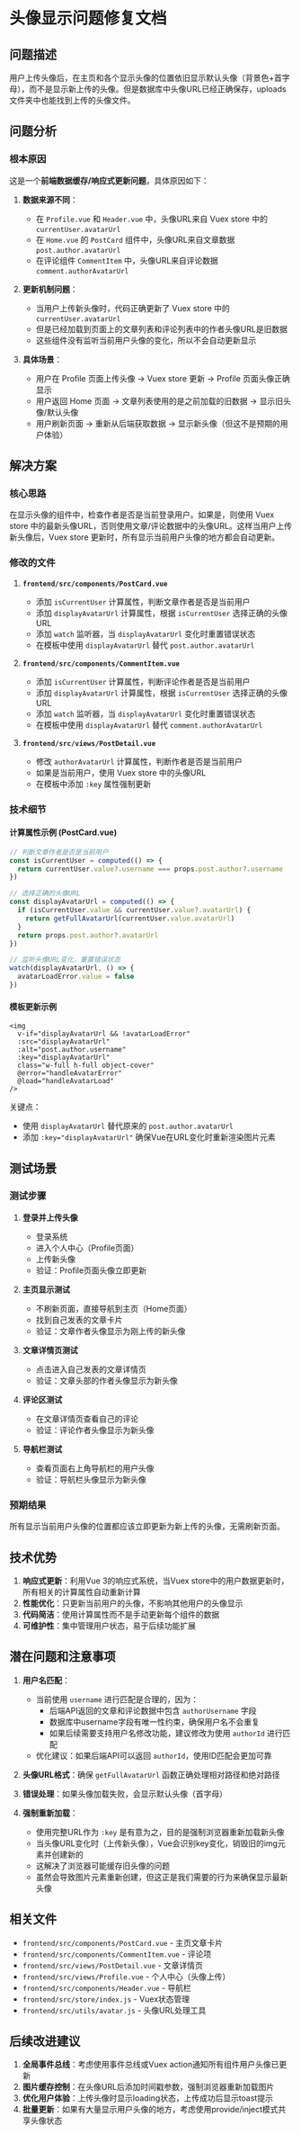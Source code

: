 # 头像显示问题修复文档

## 问题描述

用户上传头像后，在主页和各个显示头像的位置依旧显示默认头像（背景色+首字母），而不是显示新上传的头像。但是数据库中头像URL已经正确保存，uploads文件夹中也能找到上传的头像文件。

## 问题分析

### 根本原因

这是一个**前端数据缓存/响应式更新问题**，具体原因如下：

1. **数据来源不同**：
   - 在 `Profile.vue` 和 `Header.vue` 中，头像URL来自 Vuex store 中的 `currentUser.avatarUrl`
   - 在 `Home.vue` 的 `PostCard` 组件中，头像URL来自文章数据 `post.author.avatarUrl`
   - 在评论组件 `CommentItem` 中，头像URL来自评论数据 `comment.authorAvatarUrl`

2. **更新机制问题**：
   - 当用户上传新头像时，代码正确更新了 Vuex store 中的 `currentUser.avatarUrl`
   - 但是已经加载到页面上的文章列表和评论列表中的作者头像URL是旧数据
   - 这些组件没有监听当前用户头像的变化，所以不会自动更新显示

3. **具体场景**：
   - 用户在 Profile 页面上传头像 → Vuex store 更新 → Profile 页面头像正确显示
   - 用户返回 Home 页面 → 文章列表使用的是之前加载的旧数据 → 显示旧头像/默认头像
   - 用户刷新页面 → 重新从后端获取数据 → 显示新头像（但这不是预期的用户体验）

## 解决方案

### 核心思路

在显示头像的组件中，检查作者是否是当前登录用户。如果是，则使用 Vuex store 中的最新头像URL，否则使用文章/评论数据中的头像URL。这样当用户上传新头像后，Vuex store 更新时，所有显示当前用户头像的地方都会自动更新。

### 修改的文件

1. **`frontend/src/components/PostCard.vue`**
   - 添加 `isCurrentUser` 计算属性，判断文章作者是否是当前用户
   - 添加 `displayAvatarUrl` 计算属性，根据 `isCurrentUser` 选择正确的头像URL
   - 添加 `watch` 监听器，当 `displayAvatarUrl` 变化时重置错误状态
   - 在模板中使用 `displayAvatarUrl` 替代 `post.author.avatarUrl`

2. **`frontend/src/components/CommentItem.vue`**
   - 添加 `isCurrentUser` 计算属性，判断评论作者是否是当前用户
   - 添加 `displayAvatarUrl` 计算属性，根据 `isCurrentUser` 选择正确的头像URL
   - 添加 `watch` 监听器，当 `displayAvatarUrl` 变化时重置错误状态
   - 在模板中使用 `displayAvatarUrl` 替代 `comment.authorAvatarUrl`

3. **`frontend/src/views/PostDetail.vue`**
   - 修改 `authorAvatarUrl` 计算属性，判断作者是否是当前用户
   - 如果是当前用户，使用 Vuex store 中的头像URL
   - 在模板中添加 `:key` 属性强制更新

### 技术细节

#### 计算属性示例 (PostCard.vue)

```javascript
// 判断文章作者是否是当前用户
const isCurrentUser = computed(() => {
  return currentUser.value?.username === props.post.author?.username
})

// 选择正确的头像URL
const displayAvatarUrl = computed(() => {
  if (isCurrentUser.value && currentUser.value?.avatarUrl) {
    return getFullAvatarUrl(currentUser.value.avatarUrl)
  }
  return props.post.author?.avatarUrl
})

// 监听头像URL变化，重置错误状态
watch(displayAvatarUrl, () => {
  avatarLoadError.value = false
})
```

#### 模板更新示例

```vue
<img 
  v-if="displayAvatarUrl && !avatarLoadError" 
  :src="displayAvatarUrl" 
  :alt="post.author.username"
  :key="displayAvatarUrl"
  class="w-full h-full object-cover"
  @error="handleAvatarError"
  @load="handleAvatarLoad"
/>
```

关键点：
- 使用 `displayAvatarUrl` 替代原来的 `post.author.avatarUrl`
- 添加 `:key="displayAvatarUrl"` 确保Vue在URL变化时重新渲染图片元素

## 测试场景

### 测试步骤

1. **登录并上传头像**
   - 登录系统
   - 进入个人中心（Profile页面）
   - 上传新头像
   - 验证：Profile页面头像立即更新

2. **主页显示测试**
   - 不刷新页面，直接导航到主页（Home页面）
   - 找到自己发表的文章卡片
   - 验证：文章作者头像显示为刚上传的新头像

3. **文章详情页测试**
   - 点击进入自己发表的文章详情页
   - 验证：文章头部的作者头像显示为新头像

4. **评论区测试**
   - 在文章详情页查看自己的评论
   - 验证：评论作者头像显示为新头像

5. **导航栏测试**
   - 查看页面右上角导航栏的用户头像
   - 验证：导航栏头像显示为新头像

### 预期结果

所有显示当前用户头像的位置都应该立即更新为新上传的头像，无需刷新页面。

## 技术优势

1. **响应式更新**：利用Vue 3的响应式系统，当Vuex store中的用户数据更新时，所有相关的计算属性自动重新计算
2. **性能优化**：只更新当前用户的头像，不影响其他用户的头像显示
3. **代码简洁**：使用计算属性而不是手动更新每个组件的数据
4. **可维护性**：集中管理用户状态，易于后续功能扩展

## 潜在问题和注意事项

1. **用户名匹配**：
   - 当前使用 `username` 进行匹配是合理的，因为：
     * 后端API返回的文章和评论数据中包含 `authorUsername` 字段
     * 数据库中username字段有唯一性约束，确保用户名不会重复
     * 如果后续需要支持用户名修改功能，建议修改为使用 `authorId` 进行匹配
   - 优化建议：如果后端API可以返回 `authorId`，使用ID匹配会更加可靠

2. **头像URL格式**：确保 `getFullAvatarUrl` 函数正确处理相对路径和绝对路径

3. **错误处理**：如果头像加载失败，会显示默认头像（首字母）

4. **强制重新加载**：
   - 使用完整URL作为 `:key` 是有意为之，目的是强制浏览器重新加载新头像
   - 当头像URL变化时（上传新头像），Vue会识别key变化，销毁旧的img元素并创建新的
   - 这解决了浏览器可能缓存旧头像的问题
   - 虽然会导致图片元素重新创建，但这正是我们需要的行为来确保显示最新头像

## 相关文件

- `frontend/src/components/PostCard.vue` - 主页文章卡片
- `frontend/src/components/CommentItem.vue` - 评论项
- `frontend/src/views/PostDetail.vue` - 文章详情页
- `frontend/src/views/Profile.vue` - 个人中心（头像上传）
- `frontend/src/components/Header.vue` - 导航栏
- `frontend/src/store/index.js` - Vuex状态管理
- `frontend/src/utils/avatar.js` - 头像URL处理工具

## 后续改进建议

1. **全局事件总线**：考虑使用事件总线或Vuex action通知所有组件用户头像已更新
2. **图片缓存控制**：在头像URL后添加时间戳参数，强制浏览器重新加载图片
3. **优化用户体验**：上传头像时显示loading状态，上传成功后显示toast提示
4. **批量更新**：如果有大量显示用户头像的地方，考虑使用provide/inject模式共享头像状态
